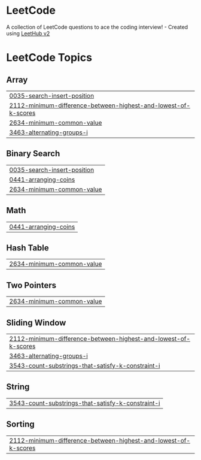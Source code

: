 # LeetCode
A collection of LeetCode questions to ace the coding interview! - Created using [LeetHub v2](https://github.com/arunbhardwaj/LeetHub-2.0)

<!---LeetCode Topics Start-->
# LeetCode Topics
## Array
|  |
| ------- |
| [0035-search-insert-position](https://github.com/yasin8856/LeetCode/tree/master/0035-search-insert-position) |
| [2112-minimum-difference-between-highest-and-lowest-of-k-scores](https://github.com/yasin8856/LeetCode/tree/master/2112-minimum-difference-between-highest-and-lowest-of-k-scores) |
| [2634-minimum-common-value](https://github.com/yasin8856/LeetCode/tree/master/2634-minimum-common-value) |
| [3463-alternating-groups-i](https://github.com/yasin8856/LeetCode/tree/master/3463-alternating-groups-i) |
## Binary Search
|  |
| ------- |
| [0035-search-insert-position](https://github.com/yasin8856/LeetCode/tree/master/0035-search-insert-position) |
| [0441-arranging-coins](https://github.com/yasin8856/LeetCode/tree/master/0441-arranging-coins) |
| [2634-minimum-common-value](https://github.com/yasin8856/LeetCode/tree/master/2634-minimum-common-value) |
## Math
|  |
| ------- |
| [0441-arranging-coins](https://github.com/yasin8856/LeetCode/tree/master/0441-arranging-coins) |
## Hash Table
|  |
| ------- |
| [2634-minimum-common-value](https://github.com/yasin8856/LeetCode/tree/master/2634-minimum-common-value) |
## Two Pointers
|  |
| ------- |
| [2634-minimum-common-value](https://github.com/yasin8856/LeetCode/tree/master/2634-minimum-common-value) |
## Sliding Window
|  |
| ------- |
| [2112-minimum-difference-between-highest-and-lowest-of-k-scores](https://github.com/yasin8856/LeetCode/tree/master/2112-minimum-difference-between-highest-and-lowest-of-k-scores) |
| [3463-alternating-groups-i](https://github.com/yasin8856/LeetCode/tree/master/3463-alternating-groups-i) |
| [3543-count-substrings-that-satisfy-k-constraint-i](https://github.com/yasin8856/LeetCode/tree/master/3543-count-substrings-that-satisfy-k-constraint-i) |
## String
|  |
| ------- |
| [3543-count-substrings-that-satisfy-k-constraint-i](https://github.com/yasin8856/LeetCode/tree/master/3543-count-substrings-that-satisfy-k-constraint-i) |
## Sorting
|  |
| ------- |
| [2112-minimum-difference-between-highest-and-lowest-of-k-scores](https://github.com/yasin8856/LeetCode/tree/master/2112-minimum-difference-between-highest-and-lowest-of-k-scores) |
<!---LeetCode Topics End-->